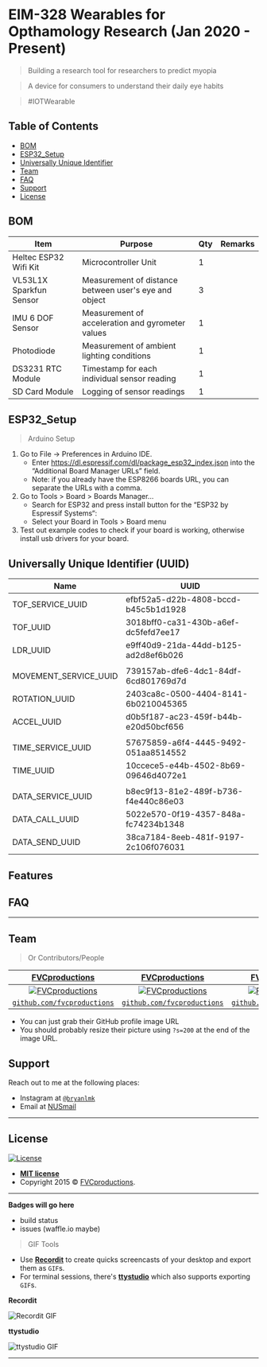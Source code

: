 # EIM-328 Wearables for Opthamology Research (Jan 2020 - Present)

> Building a research tool for researchers to predict myopia

> A device for consumers to understand their daily eye habits

> #IOTWearable

## Table of Contents 

- [BOM](#BOM)
- [ESP32_Setup](#ESP32_Setup)
- [Universally Unique Identifier](#UUID)
- [Team](#team)
- [FAQ](#faq)
- [Support](#support)
- [License](#license)

## BOM

| Item                    | Purpose                                               | Qty | Remarks |
|-------------------------|-------------------------------------------------------|-----|---------|
| Heltec ESP32 Wifi Kit   | Microcontroller Unit                                  | 1   |         |
| VL53L1X Sparkfun Sensor | Measurement of distance between user's eye and object | 3   |         |
| IMU 6 DOF Sensor        | Measurement of acceleration and gyrometer values      | 1   |         |
| Photodiode              | Measurement of ambient lighting conditions            | 1   |         |
| DS3231 RTC Module       | Timestamp for each individual sensor reading          | 1   |         |
| SD Card Module          | Logging of sensor readings                            | 1   |         |

## ESP32_Setup

> Arduino Setup
1. Go to File -> Preferences in Arduino IDE.
      * Enter https://dl.espressif.com/dl/package_esp32_index.json into the “Additional Board Manager URLs” field. 
      * Note: if you already have the ESP8266 boards URL, you can separate the URLs with a comma.
2. Go to Tools > Board > Boards Manager…
      * Search for ESP32 and press install button for the “ESP32 by Espressif Systems“:
      * Select your Board in Tools > Board menu 
3. Test out example codes to check if your board is working, otherwise install usb drivers for your board.

## Universally Unique Identifier (UUID)

| Name                  | UUID                                 |
|-----------------------|--------------------------------------|
| TOF_SERVICE_UUID      | efbf52a5-d22b-4808-bccd-b45c5b1d1928 |
| TOF_UUID              | 3018bff0-ca31-430b-a6ef-dc5fefd7ee17 |
| LDR_UUID              | e9ff40d9-21da-44dd-b125-ad2d8ef6b026 |
|                       |                                      |
| MOVEMENT_SERVICE_UUID | 739157ab-dfe6-4dc1-84df-6cd801769d7d |
| ROTATION_UUID         | 2403ca8c-0500-4404-8141-6b0210045365 |
| ACCEL_UUID            | d0b5f187-ac23-459f-b44b-e20d50bcf656 |
|                       |                                      |
| TIME_SERVICE_UUID     | 57675859-a6f4-4445-9492-051aa8514552 |
| TIME_UUID             | 10ccece5-e44b-4502-8b69-09646d4072e1 |
|                       |                                      |
| DATA_SERVICE_UUID     | b8ec9f13-81e2-489f-b736-f4e440c86e03 |
| DATA_CALL_UUID        | 5022e570-0f19-4357-848a-fc74234b1348 |
| DATA_SEND_UUID        | 38ca7184-8eeb-481f-9197-2c106f076031 |


## Features


## FAQ
---
## Team

> Or Contributors/People

| <a href="http://fvcproductions.com" target="_blank">**FVCproductions**</a> | <a href="http://fvcproductions.com" target="_blank">**FVCproductions**</a> | <a href="http://fvcproductions.com" target="_blank">**FVCproductions**</a> |
| :---: |:---:| :---:|
| [![FVCproductions](https://avatars1.githubusercontent.com/u/4284691?v=3&s=200)](http://fvcproductions.com)    | [![FVCproductions](https://avatars1.githubusercontent.com/u/4284691?v=3&s=200)](http://fvcproductions.com) | [![FVCproductions](https://avatars1.githubusercontent.com/u/4284691?v=3&s=200)](http://fvcproductions.com)  |
| <a href="http://github.com/fvcproductions" target="_blank">`github.com/fvcproductions`</a> | <a href="http://github.com/fvcproductions" target="_blank">`github.com/fvcproductions`</a> | <a href="http://github.com/fvcproductions" target="_blank">`github.com/fvcproductions`</a> |

- You can just grab their GitHub profile image URL
- You should probably resize their picture using `?s=200` at the end of the image URL.

## Support

Reach out to me at the following places:

- Instagram at <a href="http://instagram.com/bryanlmk" target="_blank">`@bryanlmk`</a>
- Email at <a href=mailto:e0310111@u.nus.edu>NUSmail</a>

---

## License

[![License](http://img.shields.io/:license-mit-blue.svg?style=flat-square)](http://badges.mit-license.org)

- **[MIT license](http://opensource.org/licenses/mit-license.php)**
- Copyright 2015 © <a href="http://fvcproductions.com" target="_blank">FVCproductions</a>.

---

**Badges will go here**

- build status
- issues (waffle.io maybe)

> GIF Tools

- Use <a href="http://recordit.co/" target="_blank">**Recordit**</a> to create quicks screencasts of your desktop and export them as `GIF`s.
- For terminal sessions, there's <a href="https://github.com/chjj/ttystudio" target="_blank">**ttystudio**</a> which also supports exporting `GIF`s.

**Recordit**

![Recordit GIF](http://g.recordit.co/iLN6A0vSD8.gif)

**ttystudio**

![ttystudio GIF](https://raw.githubusercontent.com/chjj/ttystudio/master/img/example.gif)

---


